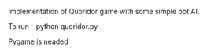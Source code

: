 Implementation of Quoridor game with some simple bot AI.

To run - python quoridor.py 

Pygame is neaded
